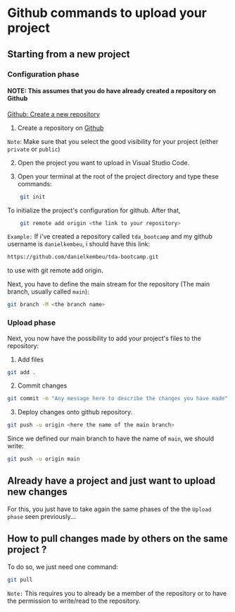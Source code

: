 # Github commands to upload your project

## Starting from a new project

### Configuration phase

#### NOTE: This assumes that you do have already created a repository on Github

[Github: Create a new repository](https://github.com/danielkembeu/tda_bootcamp/blob/main/web3/html/gh.jpg)

1. Create a repository on [Github](https://github.com/)

`Note`: Make sure that you select the good visibility for your project (either ``private`` or ``public``)

2. Open the project you want to upload in Visual Studio Code.

3. Open your terminal at the root of the project directory and type these commands:

```bash
    git init
```

To initialize the project's configuration for github. After that,

```bash
    git remote add origin <the link to your repository>
```

`Example:` If i've created a repository called ``tda_bootcamp`` and my github username is ``danielkembeu``, i should have this link:

```bash
https://github.com/danielkembeu/tda-bootcamp.git
```

to use with git remote add origin.

Next, you have to define the main stream for the repository (The main branch, usually called ``main``):

```bash
git branch -M <the branch name>
```

### Upload phase

Next, you now have the possibility to add your project's files to the repository:

1. Add files

```bash
git add .
```

2. Commit changes

```bash
git commit -m "Any message here to describe the changes you have made"
```

3. Deploy changes onto github repository.

```bash
git push -u origin <here the name of the main branch>
```

Since we defined our main branch to have the name of ``main``, we should write:

```bash
git push -u origin main
```

## Already have a project and just want to upload new changes

For this, you just have to take again the same phases of the the ``Upload phase`` seen previously...

## How to pull changes made by others on the same project ?

To do so, we just need one command:

```bash
git pull
```

`Note:` This requires you to already be a member of the repository or to have the permission to write/read to the repository.
